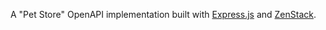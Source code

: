 A "Pet Store" OpenAPI implementation built with [Express.js](https://expressjs.com/) and [ZenStack](https://zenstack.dev).
